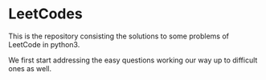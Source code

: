 # LeetCodes
This is the repository consisting the solutions to some problems of LeetCode in python3.

We first start addressing the easy questions working our way up to difficult ones as well.
